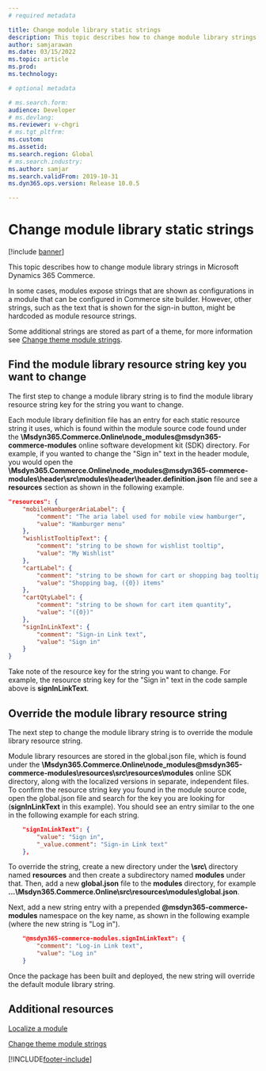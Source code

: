 ```yaml
---
# required metadata

title: Change module library static strings
description: This topic describes how to change module library strings in Microsoft Dynamics 365 Commerce.
author: samjarawan
ms.date: 03/15/2022
ms.topic: article
ms.prod: 
ms.technology: 

# optional metadata

# ms.search.form: 
audience: Developer
# ms.devlang: 
ms.reviewer: v-chgri
# ms.tgt_pltfrm: 
ms.custom: 
ms.assetid: 
ms.search.region: Global
# ms.search.industry: 
ms.author: samjar
ms.search.validFrom: 2019-10-31
ms.dyn365.ops.version: Release 10.0.5

---
```

# Change module library static strings

[!include [banner](../includes/banner.md)]

This topic describes how to change module library strings in Microsoft Dynamics 365 Commerce.

In some cases, modules expose strings that are shown as configurations in a module that can be configured in Commerce site builder. However, other strings, such as the text that is shown for the sign-in button, might be hardcoded as module resource strings. 

Some additional strings are stored as part of a theme, for more information see [Change theme module strings](change-theme-module-strings.md).

## Find the module library resource string key you want to change

The first step to change a module library string is to find the module library resource string key for the string you want to change.

Each module library definition file has an entry for each static resource string it uses, which is found within the module source code found under the  **\Msdyn365.Commerce.Online\node_modules\@msdyn365-commerce-modules** online software development kit (SDK) directory. For example, if you wanted to change the "Sign in" text in the header module, you would open the **\Msdyn365.Commerce.Online\node_modules\@msdyn365-commerce-modules\header\src\modules\header\header.definition.json** file and see a **resources** section as shown in the following example.

```json
"resources": {
    "mobileHamburgerAriaLabel": {
        "comment": "The aria label used for mobile view hamburger",
        "value": "Hamburger menu"
    },
    "wishlistTooltipText": {            
        "comment": "string to be shown for wishlist tooltip",            
        "value": "My Wishlist"
    },
    "cartLabel": {
        "comment": "string to be shown for cart or shopping bag tooltip",
        "value": "Shopping bag, ({0}) items"
    },
    "cartQtyLabel": {
        "comment": "string to be shown for cart item quantity",
        "value": "({0})"
    },
    "signInLinkText": {
        "comment": "Sign-in Link text",
        "value": "Sign in"
    }
}
```
Take note of the resource key for the string you want to change. For example, the resource string key for the "Sign in" text in the code sample above is **signInLinkText**.

## Override the module library resource string

The next step to change the module library string is to override the module library resource string.

Module library resources are stored in the global.json file, which is found under the **\Msdyn365.Commerce.Online\node_modules\@msdyn365-commerce-modules\resources\src\resources\modules** online SDK directory, along with the localized versions in separate, independent files. To confirm the resource string key you found in the module source code, open the global.json file and search for the key you are looking for (**signInLinkText** in this example). You should see an entry similar to the one in the following example for each string.

```json
    "signInLinkText": {
        "value": "Sign in",
        "_value.comment": "Sign-in Link text"
    },
```

To override the string, create a new directory under the **\src\\** directory named **resources** and then create a subdirectory named **modules** under that. Then, add a new **global.json** file to the **modules** directory, for example **...\Msdyn365.Commerce.Online\src\resources\modules\global.json**.

Next, add a new string entry with a prepended **@msdyn365-commerce-modules** namespace on the key name, as shown in the following example (where the new string is "Log in").

```json
    "@msdyn365-commerce-modules.signInLinkText": { 
        "comment": "Log-in Link text",
        "value": "Log in"  
    }
```

Once the package has been built and deployed, the new string will override the default module library string.

## Additional resources

[Localize a module](localize-module.md)

[Change theme module strings](change-theme-module-strings.md)

[!INCLUDE[footer-include](../../includes/footer-banner.md)]
